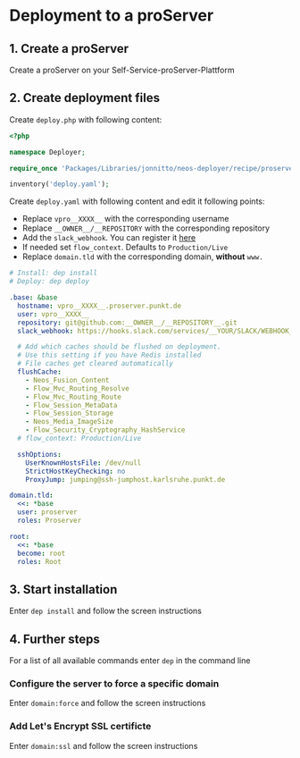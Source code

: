# Deployment to a proServer

## 1. Create a proServer

Create a proServer on your Self-Service-proServer-Plattform

## 2. Create deployment files

Create `deploy.php` with following content:

```php
<?php

namespace Deployer;

require_once 'Packages/Libraries/jonnitto/neos-deployer/recipe/proserver.php';

inventory('deploy.yaml');
```

Create `deploy.yaml` with following content and edit it following points:

- Replace `vpro__XXXX__` with the corresponding username
- Replace `__OWNER__/__REPOSITORY` with the corresponding repository
- Add the `slack_webhook`. You can register it [here](https://slack.com/oauth/authorize?&client_id=113734341365.225973502034&scope=incoming-webhook)
- If needed set `flow_context`. Defaults to `Production/Live`
- Replace `domain.tld` with the corresponding domain, **without** `www.`

```yaml
# Install: dep install
# Deploy: dep deploy

.base: &base
  hostname: vpro__XXXX__.proserver.punkt.de
  user: vpro__XXXX__
  repository: git@github.com:__OWNER__/__REPOSITORY__.git
  slack_webhook: https://hooks.slack.com/services/__YOUR/SLACK/WEBHOOK__

  # Add which caches should be flushed on deployment.
  # Use this setting if you have Redis installed
  # File caches get cleared automatically
  flushCache:
    - Neos_Fusion_Content
    - Flow_Mvc_Routing_Resolve
    - Flow_Mvc_Routing_Route
    - Flow_Session_MetaData
    - Flow_Session_Storage
    - Neos_Media_ImageSize
    - Flow_Security_Cryptography_HashService
  # flow_context: Production/Live

  sshOptions:
    UserKnownHostsFile: /dev/null
    StrictHostKeyChecking: no
    ProxyJump: jumping@ssh-jumphost.karlsruhe.punkt.de

domain.tld:
  <<: *base
  user: proserver
  roles: Proserver

root:
  <<: *base
  become: root
  roles: Root
```

## 3. Start installation

Enter `dep install` and follow the screen instructions

## 4. Further steps

For a list of all available commands enter `dep` in the command line

### Configure the server to force a specific domain

Enter `domain:force` and follow the screen instructions

### Add Let's Encrypt SSL certificte

Enter `domain:ssl` and follow the screen instructions
